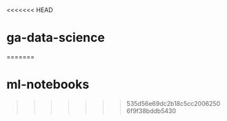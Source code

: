 <<<<<<< HEAD
# ga-data-science
=======
# ml-notebooks
>>>>>>> 535d56e69dc2b18c5cc20062506f9f38bddb5430
